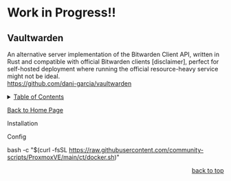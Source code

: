 # Work in Progress!!

<a id="readme_top"></a>
## Vaultwarden
An alternative server implementation of the Bitwarden Client API, written in Rust and compatible with official Bitwarden clients [disclaimer], perfect for self-hosted deployment where running the official resource-heavy service might not be ideal.  
https://github.com/dani-garcia/vaultwarden

<details>
<summary><u>Table of Contents</u></summary>

+ <a href="#Vaultwarden">Vaultwarden</a>

</details> 

<a href="https://github.com/HomeStudiosDIY/HomeStudiosDIY/blob/main/README.md">Back to Home Page</a>



Installation



Config



bash -c "$(curl -fsSL https://raw.githubusercontent.com/community-scripts/ProxmoxVE/main/ct/docker.sh)"



<p align="right"><a href="#readme_top">back to top</a></p>